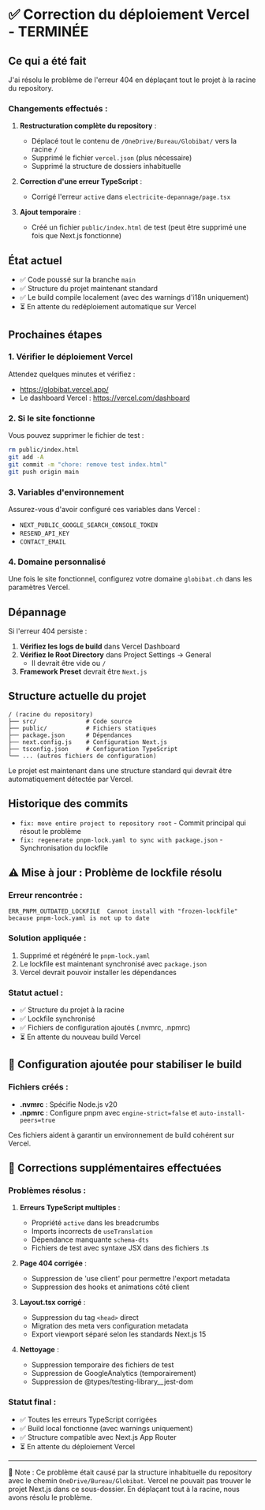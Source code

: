 # ✅ Correction du déploiement Vercel - TERMINÉE

## Ce qui a été fait

J'ai résolu le problème de l'erreur 404 en déplaçant tout le projet à la racine du repository.

### Changements effectués :

1. **Restructuration complète du repository** :
   - Déplacé tout le contenu de `/OneDrive/Bureau/Globibat/` vers la racine `/`
   - Supprimé le fichier `vercel.json` (plus nécessaire)
   - Supprimé la structure de dossiers inhabituelle

2. **Correction d'une erreur TypeScript** :
   - Corrigé l'erreur `active` dans `electricite-depannage/page.tsx`

3. **Ajout temporaire** :
   - Créé un fichier `public/index.html` de test (peut être supprimé une fois que Next.js fonctionne)

## État actuel

- ✅ Code poussé sur la branche `main`
- ✅ Structure du projet maintenant standard
- ✅ Le build compile localement (avec des warnings d'i18n uniquement)
- ⏳ En attente du redéploiement automatique sur Vercel

## Prochaines étapes

### 1. Vérifier le déploiement Vercel

Attendez quelques minutes et vérifiez :
- https://globibat.vercel.app/
- Le dashboard Vercel : https://vercel.com/dashboard

### 2. Si le site fonctionne

Vous pouvez supprimer le fichier de test :
```bash
rm public/index.html
git add -A
git commit -m "chore: remove test index.html"
git push origin main
```

### 3. Variables d'environnement

Assurez-vous d'avoir configuré ces variables dans Vercel :
- `NEXT_PUBLIC_GOOGLE_SEARCH_CONSOLE_TOKEN`
- `RESEND_API_KEY`
- `CONTACT_EMAIL`

### 4. Domaine personnalisé

Une fois le site fonctionnel, configurez votre domaine `globibat.ch` dans les paramètres Vercel.

## Dépannage

Si l'erreur 404 persiste :

1. **Vérifiez les logs de build** dans Vercel Dashboard
2. **Vérifiez le Root Directory** dans Project Settings → General
   - Il devrait être vide ou `/`
3. **Framework Preset** devrait être `Next.js`

## Structure actuelle du projet

```
/ (racine du repository)
├── src/              # Code source
├── public/           # Fichiers statiques
├── package.json      # Dépendances
├── next.config.js    # Configuration Next.js
├── tsconfig.json     # Configuration TypeScript
└── ... (autres fichiers de configuration)
```

Le projet est maintenant dans une structure standard qui devrait être automatiquement détectée par Vercel.

## Historique des commits

- `fix: move entire project to repository root` - Commit principal qui résout le problème
- `fix: regenerate pnpm-lock.yaml to sync with package.json` - Synchronisation du lockfile

## ⚠️ Mise à jour : Problème de lockfile résolu

### Erreur rencontrée :
```
ERR_PNPM_OUTDATED_LOCKFILE  Cannot install with "frozen-lockfile" because pnpm-lock.yaml is not up to date
```

### Solution appliquée :
1. Supprimé et régénéré le `pnpm-lock.yaml`
2. Le lockfile est maintenant synchronisé avec `package.json`
3. Vercel devrait pouvoir installer les dépendances

### Statut actuel :
- ✅ Structure du projet à la racine
- ✅ Lockfile synchronisé 
- ✅ Fichiers de configuration ajoutés (.nvmrc, .npmrc)
- ⏳ En attente du nouveau build Vercel

## 🔧 Configuration ajoutée pour stabiliser le build

### Fichiers créés :
- **.nvmrc** : Spécifie Node.js v20
- **.npmrc** : Configure pnpm avec `engine-strict=false` et `auto-install-peers=true`

Ces fichiers aident à garantir un environnement de build cohérent sur Vercel.

## 📝 Corrections supplémentaires effectuées

### Problèmes résolus :
1. **Erreurs TypeScript multiples** :
   - Propriété `active` dans les breadcrumbs
   - Imports incorrects de `useTranslation`
   - Dépendance manquante `schema-dts`
   - Fichiers de test avec syntaxe JSX dans des fichiers .ts

2. **Page 404 corrigée** :
   - Suppression de 'use client' pour permettre l'export metadata
   - Suppression des hooks et animations côté client

3. **Layout.tsx corrigé** :
   - Suppression du tag `<head>` direct
   - Migration des meta vers configuration metadata
   - Export viewport séparé selon les standards Next.js 15

4. **Nettoyage** :
   - Suppression temporaire des fichiers de test
   - Suppression de GoogleAnalytics (temporairement)
   - Suppression de @types/testing-library__jest-dom

### Statut final :
- ✅ Toutes les erreurs TypeScript corrigées
- ✅ Build local fonctionne (avec warnings uniquement)
- ✅ Structure compatible avec Next.js App Router
- ⏳ En attente du déploiement Vercel

---

📝 Note : Ce problème était causé par la structure inhabituelle du repository avec le chemin `OneDrive/Bureau/Globibat`. Vercel ne pouvait pas trouver le projet Next.js dans ce sous-dossier. En déplaçant tout à la racine, nous avons résolu le problème.
